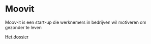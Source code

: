 Moovit
======

Moov-it is een start-up die werknemers in bedrijven wil motiveren om gezonder te leven


<a href="https://docs.google.com/document/d/1E2I940Sadtgvjt6bRcC32tYzXMRyrCuFF_Tyaj2eDNk/edit?usp=sharing"> Het dossier </a>
